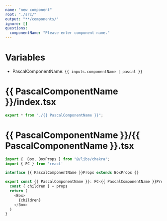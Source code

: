 ```yaml
---
name: "new component"
root: "./src/"
output: "**/components/"
ignore: []
questions:
  componentName: "Please enter component name."
---
```


# Variables

- PascalComponentName: `{{ inputs.componentName | pascal }}`

# {{ PascalComponentName }}/index.tsx

```typescript
export * from "./{{ PascalComponentName }}";
```

# {{ PascalComponentName }}/{{ PascalComponentName }}.tsx

```typescript
import {  Box, BoxProps } from "@/libs/chakra";
import { FC } from 'react'

interface {{ PascalComponentName }}Props extends BoxProps {}

export const {{ PascalComponentName }}: FC<{{ PascalComponentName }}Props> = (props) => {
  const { children } = props
  return (
    <Box>
      {children}
    </Box>
  )
}
```
